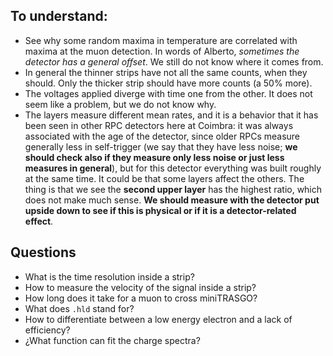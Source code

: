 ## To understand:
- See why some random maxima in temperature are correlated with maxima at the muon detection. In words of Alberto, *sometimes the detector has a general offset*. We still do not know where it comes from.
- In general the thinner strips have not all the same counts, when they should. Only the thicker strip should have more counts (a 50\% more).
- The voltages applied diverge with time one from the other. It does not seem like a problem, but we do not know why.
- The layers measure different mean rates, and it is a behavior that it has been seen in other RPC detectors here at Coimbra: it was always associated with the age of the detector, since older RPCs measure generally less in self-trigger (we say that they have less noise; **we should check also if they measure only less noise or just less measures in general**), but for this detector everything was built roughly at the same time. It could be that some layers affect the others. The thing is that we see the **second upper layer** has the highest ratio, which does not make much sense. **We should measure with the detector put upside down to see if this is physical or if it is a detector-related effect**.

## Questions
- What is the time resolution inside a strip?
- How to measure the velocity of the signal inside a strip?
- How long does it take for a muon to cross miniTRASGO?
- What does `.hld` stand for?
- How to differentiate between a low energy electron and a lack of efficiency?
- ¿What function can fit the charge spectra?
